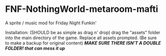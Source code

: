 # FNF-NothingWorld-metaroom-mafti
A sprite / music mod for Friday Night Funkin'

Installation:   (SHOULD be as simple as drag n' drop)
drag the "assets" folder into the main directory of the game. Replace all assets prompted. (Be sure to make a backup for original content)
***MAKE SURE THERE ISN'T A DOUBLE FOLDER! that can mess it up***
